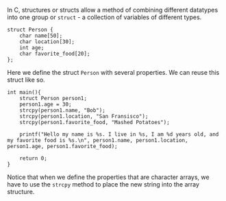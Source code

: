 In C, structures or structs allow a method of combining different datatypes into one group or `struct` - a collection of variables of different types. 

```
struct Person {
    char name[50];
    char location[30];
    int age;
    char favorite_food[20];
};
```
 
Here we define the struct `Person` with several properties. We can reuse this struct like so. 

```
int main(){
    struct Person person1;
    person1.age = 30;
    strcpy(person1.name, "Bob");
    strcpy(person1.location, "San Fransisco");
    strcpy(person1.favorite_food, "Mashed Potatoes");

    printf("Hello my name is %s. I live in %s, I am %d years old, and my favorite food is %s.\n", person1.name, person1.location, person1.age, person1.favorite_food);

    return 0;
}
```

Notice that when we define the properties that are character arrays, we have to use the `strcpy` method to place the new string into the array structure. 